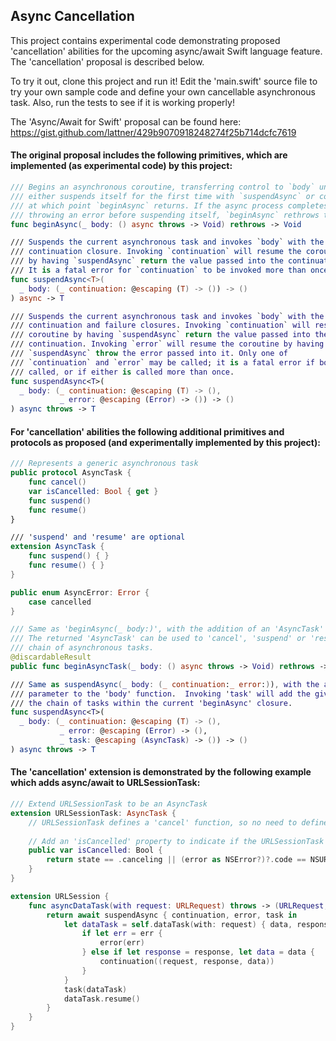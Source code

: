 ## Async Cancellation

This project contains experimental code demonstrating proposed 'cancellation' abilities for the upcoming async/await Swift language feature.  The 'cancellation' proposal is described below.

To try it out, clone this project and run it! Edit the 'main.swift' source file to try your own sample code and define your own cancellable asynchronous task.  Also, run the tests to see if it is working properly!

The 'Async/Await for Swift' proposal can be found here: https://gist.github.com/lattner/429b9070918248274f25b714dcfc7619

#### The original proposal includes the following primitives, which are implemented (as experimental code) by this project:

```swift
/// Begins an asynchronous coroutine, transferring control to `body` until it
/// either suspends itself for the first time with `suspendAsync` or completes,
/// at which point `beginAsync` returns. If the async process completes by
/// throwing an error before suspending itself, `beginAsync` rethrows the error.
func beginAsync(_ body: () async throws -> Void) rethrows -> Void

/// Suspends the current asynchronous task and invokes `body` with the task's
/// continuation closure. Invoking `continuation` will resume the coroutine
/// by having `suspendAsync` return the value passed into the continuation.
/// It is a fatal error for `continuation` to be invoked more than once.
func suspendAsync<T>(
  _ body: (_ continuation: @escaping (T) -> ()) -> ()
) async -> T

/// Suspends the current asynchronous task and invokes `body` with the task's
/// continuation and failure closures. Invoking `continuation` will resume the
/// coroutine by having `suspendAsync` return the value passed into the
/// continuation. Invoking `error` will resume the coroutine by having
/// `suspendAsync` throw the error passed into it. Only one of
/// `continuation` and `error` may be called; it is a fatal error if both are
/// called, or if either is called more than once.
func suspendAsync<T>(
  _ body: (_ continuation: @escaping (T) -> (),
           _ error: @escaping (Error) -> ()) -> ()
) async throws -> T
```

#### For 'cancellation' abilities the following additional primitives and protocols as proposed (and experimentally implemented by this project):

```swift
/// Represents a generic asynchronous task
public protocol AsyncTask {
    func cancel()
    var isCancelled: Bool { get }
    func suspend()
    func resume()
}

/// 'suspend' and 'resume' are optional
extension AsyncTask {
    func suspend() { }
    func resume() { }
}

public enum AsyncError: Error {
    case cancelled
}

/// Same as 'beginAsync(_ body:)', with the addition of an 'AsyncTask' return value.
/// The returned 'AsyncTask' can be used to 'cancel', 'suspend' or 'resume' the enclosed
/// chain of asynchronous tasks.
@discardableResult
public func beginAsyncTask(_ body: () async throws -> Void) rethrows -> AsyncTask

/// Same as suspendAsync(_ body: (_ continuation:_ error:)), with the addition of a 'task'
/// parameter to the 'body' function.  Invoking 'task' will add the given 'AsyncTask' to
/// the chain of tasks within the current 'beginAsync' closure.
func suspendAsync<T>(
  _ body: (_ continuation: @escaping (T) -> (),
           _ error: @escaping (Error) -> (),
           _ task: @escaping (AsyncTask) -> ()) -> ()
) async throws -> T
```

#### The 'cancellation' extension is demonstrated by the following example which adds async/await to URLSessionTask:

```swift
/// Extend URLSessionTask to be an AsyncTask
extension URLSessionTask: AsyncTask {
    // URLSessionTask defines a 'cancel' function, so no need to define one here
    
    // Add an 'isCancelled' property to indicate if the URLSessionTask has been successfully cancelled
    public var isCancelled: Bool {
        return state == .canceling || (error as NSError?)?.code == NSURLErrorCancelled
    }
}

extension URLSession {
    func asyncDataTask(with request: URLRequest) throws -> (URLRequest, URLResponse, Data) {
        return await suspendAsync { continuation, error, task in
            let dataTask = self.dataTask(with: request) { data, response, err in
                if let err = err {
                    error(err)
                } else if let response = response, let data = data {
                    continuation((request, response, data))
                }
            }
            task(dataTask)
            dataTask.resume()
        }
    }
}
```

